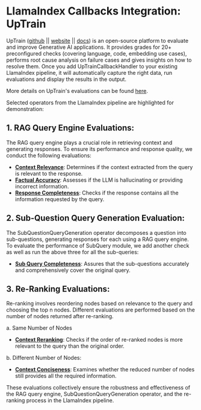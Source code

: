 # LlamaIndex Callbacks Integration: UpTrain

UpTrain ([github](https://github.com/uptrain-ai/uptrain) || [website](https://uptrain.ai/) || [docs](https://docs.uptrain.ai/getting-started/introduction)) is an open-source platform to evaluate and improve Generative AI applications. It provides grades for 20+ preconfigured checks (covering language, code, embedding use cases), performs root cause analysis on failure cases and gives insights on how to resolve them. Once you add UpTrainCallbackHandler to your existing LlamaIndex pipeline, it will automatically capture the right data, run evaluations and display the results in the output.

More details on UpTrain's evaluations can be found [here](https://github.com/uptrain-ai/uptrain?tab=readme-ov-file#pre-built-evaluations-we-offer-).

Selected operators from the LlamaIndex pipeline are highlighted for demonstration:

## 1. **RAG Query Engine Evaluations**:

The RAG query engine plays a crucial role in retrieving context and generating responses. To ensure its performance and response quality, we conduct the following evaluations:

- **[Context Relevance](https://docs.uptrain.ai/predefined-evaluations/context-awareness/context-relevance)**: Determines if the context extracted from the query is relevant to the response.
- **[Factual Accuracy](https://docs.uptrain.ai/predefined-evaluations/context-awareness/factual-accuracy)**: Assesses if the LLM is hallucinating or providing incorrect information.
- **[Response Completeness](https://docs.uptrain.ai/predefined-evaluations/response-quality/response-completeness)**: Checks if the response contains all the information requested by the query.

## 2. **Sub-Question Query Generation Evaluation**:

The SubQuestionQueryGeneration operator decomposes a question into sub-questions, generating responses for each using a RAG query engine. To evaluate the performance of SubQuery module, we add another check as well as run the above three for all the sub-queries:

- **[Sub Query Completeness](https://docs.uptrain.ai/predefined-evaluations/query-quality/sub-query-completeness)**: Assures that the sub-questions accurately and comprehensively cover the original query.

## 3. **Re-Ranking Evaluations**:

Re-ranking involves reordering nodes based on relevance to the query and choosing the top n nodes. Different evaluations are performed based on the number of nodes returned after re-ranking.

a. Same Number of Nodes

- **[Context Reranking](https://docs.uptrain.ai/predefined-evaluations/context-awareness/context-reranking)**: Checks if the order of re-ranked nodes is more relevant to the query than the original order.

b. Different Number of Nodes:

- **[Context Conciseness](https://docs.uptrain.ai/predefined-evaluations/context-awareness/context-conciseness)**: Examines whether the reduced number of nodes still provides all the required information.

These evaluations collectively ensure the robustness and effectiveness of the RAG query engine, SubQuestionQueryGeneration operator, and the re-ranking process in the LlamaIndex pipeline.
